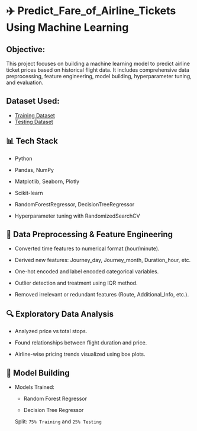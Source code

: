 # ✈️ Predict_Fare_of_Airline_Tickets Using Machine Learning
## Objective: 
This project focuses on building a machine learning model to predict airline ticket prices based on historical flight data. It includes comprehensive data preprocessing, feature engineering, model building, hyperparameter tuning, and evaluation.

## Dataset Used:
- <a href="https://github.com/AishwaryaSatpute29/Predict_Fare_of_Airline_Tickets/blob/main/Data_Train.xlsx"> Training Dataset</a>
- <a href="https://github.com/AishwaryaSatpute29/Predict_Fare_of_Airline_Tickets/blob/main/Test_set.xlsx"> Testing Dataset</a>

## 📊 Tech Stack
- Python

- Pandas, NumPy

- Matplotlib, Seaborn, Plotly

- Scikit-learn

- RandomForestRegressor, DecisionTreeRegressor

- Hyperparameter tuning with RandomizedSearchCV

## 🧹 Data Preprocessing & Feature Engineering

- Converted time features to numerical format (hour/minute).

- Derived new features: Journey_day, Journey_month, Duration_hour, etc.

- One-hot encoded and label encoded categorical variables.

- Outlier detection and treatment using IQR method.

- Removed irrelevant or redundant features (Route, Additional_Info, etc.).

## 🔍 Exploratory Data Analysis
- Analyzed price vs total stops.

- Found relationships between flight duration and price.

- Airline-wise pricing trends visualized using box plots.

## 🤖 Model Building
- Models Trained:

   - Random Forest Regressor

   - Decision Tree Regressor

  Split: `75% Training` and `25% Testing`


